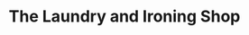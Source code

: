 ---
title: "The Laundry and Ironing Shop"
url: /aylesham/the-laundry-and-ironing-shop/
shop: laundry
---